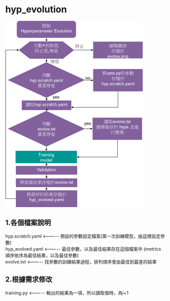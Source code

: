 # hyp_evolution
![image](https://github.com/ITRI-ICLX-DNN/hyp_evolution/blob/main/flowchart.png)

## 1.各個檔案說明

   hyp.scratch.yaml <-----  預設的參數設定檔案(第一次訓練模型，由這裡設定參數)<br>
   hyp_evolved.yaml <-----  最佳參數，以及最佳結果存在這個檔案中 (metrics 順序依序為最佳結果，以及最佳參數)<br>
   evolve.txt       <-----  找參數的訓練結果過程，排列順序會由最佳到最差的結果<br>
## 2.根據需求修改

   training.py      <----- 輸出的結果為一項，所以讀取值時，為i+1

